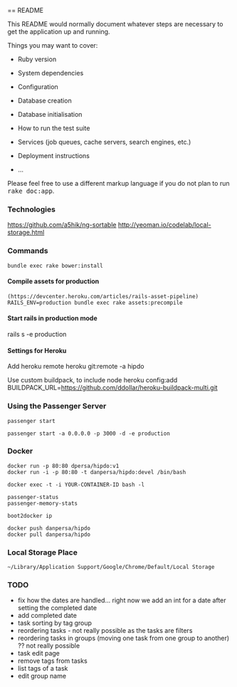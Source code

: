 == README

This README would normally document whatever steps are necessary to get the
application up and running.

Things you may want to cover:

* Ruby version

* System dependencies

* Configuration

* Database creation

* Database initialisation

* How to run the test suite

* Services (job queues, cache servers, search engines, etc.)

* Deployment instructions

* ...


Please feel free to use a different markup language if you do not plan to run
<tt>rake doc:app</tt>.

### Technologies

https://github.com/a5hik/ng-sortable
http://yeoman.io/codelab/local-storage.html

### Commands

    bundle exec rake bower:install

#### Compile assets for production

    (https://devcenter.heroku.com/articles/rails-asset-pipeline)
    RAILS_ENV=production bundle exec rake assets:precompile

#### Start rails in production mode

rails s -e production

#### Settings for Heroku

Add heroku remote
    heroku git:remote -a hipdo

Use custom buildpack, to include node
    heroku config:add BUILDPACK_URL=https://github.com/ddollar/heroku-buildpack-multi.git

### Using the Passenger Server

    passenger start

    passenger start -a 0.0.0.0 -p 3000 -d -e production

### Docker

    docker run -p 80:80 dpersa/hipdo:v1
    docker run -i -p 80:80 -t danpersa/hipdo:devel /bin/bash

    docker exec -t -i YOUR-CONTAINER-ID bash -l

    passenger-status
    passenger-memory-stats

    boot2docker ip

    docker push danpersa/hipdo
    docker pull danpersa/hipdo

### Local Storage Place

    ~/Library/Application Support/Google/Chrome/Default/Local Storage

### TODO

 * fix how the dates are handled... right now we add an int for a date after setting the completed date
 * add completed date
 * task sorting by tag group
 * reordering tasks - not really possible as the tasks are filters
 * reordering tasks in groups (moving one task from one group to another) ?? not really possible
 * task edit page
 * remove tags from tasks
 * list tags of a task
 * edit group name


